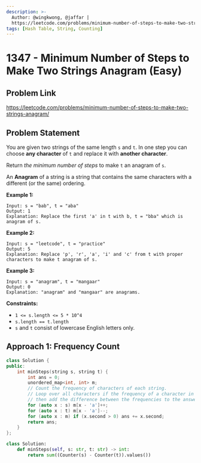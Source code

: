 ```yaml
---
description: >-
  Author: @wingkwong, @jaffar |
  https://leetcode.com/problems/minimum-number-of-steps-to-make-two-strings-anagram/
tags: [Hash Table, String, Counting]
---
```


# 1347 - Minimum Number of Steps to Make Two Strings Anagram (Easy)

## Problem Link

https://leetcode.com/problems/minimum-number-of-steps-to-make-two-strings-anagram/

## Problem Statement

You are given two strings of the same length `s` and `t`. In one step you can choose **any character** of `t` and replace it with **another character**.

Return _the minimum number of steps_ to make `t` an anagram of `s`.

An **Anagram** of a string is a string that contains the same characters with a different (or the same) ordering.

**Example 1:**

```
Input: s = "bab", t = "aba"
Output: 1
Explanation: Replace the first 'a' in t with b, t = "bba" which is anagram of s.
```

**Example 2:**

```
Input: s = "leetcode", t = "practice"
Output: 5
Explanation: Replace 'p', 'r', 'a', 'i' and 'c' from t with proper characters to make t anagram of s.
```

**Example 3:**

```
Input: s = "anagram", t = "mangaar"
Output: 0
Explanation: "anagram" and "mangaar" are anagrams. 
```

**Constraints:**

* `1 <= s.length <= 5 * 10^4`
* `s.length == t.length`
* `s` and `t` consist of lowercase English letters only.

## Approach 1: Frequency Count

<Tabs>
<TabItem value="cpp" label="C++">
<SolutionAuthor name="@wingkwong"/>

```cpp
class Solution {
public:
    int minSteps(string s, string t) {
        int ans = 0;
        unordered_map<int, int> m;
        // Count the frequency of characters of each string.
        // Loop over all characters if the frequency of a character in t is less than that in s
        // then add the difference between the frequencies to the answer.
        for (auto x : s) m[x - 'a']++;
        for (auto x : t) m[x - 'a']--;
        for (auto x : m) if (x.second > 0) ans += x.second;
        return ans;
    }
};
```

</TabItem>


<TabItem value="py" label="Python">
<SolutionAuthor name="@jaffar"/>

```py
class Solution:
    def minSteps(self, s: str, t: str) -> int:
        return sum((Counter(s) - Counter(t)).values())
```

</TabItem>
</Tabs>